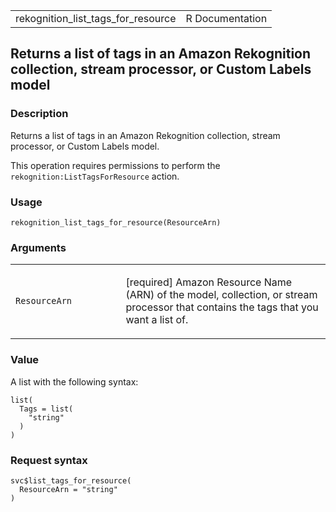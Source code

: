 <table style="width: 100%;">
<tbody>
<tr class="odd">
<td>rekognition_list_tags_for_resource</td>
<td style="text-align: right;">R Documentation</td>
</tr>
</tbody>
</table>

## Returns a list of tags in an Amazon Rekognition collection, stream processor, or Custom Labels model

### Description

Returns a list of tags in an Amazon Rekognition collection, stream
processor, or Custom Labels model.

This operation requires permissions to perform the
`rekognition:ListTagsForResource` action.

### Usage

    rekognition_list_tags_for_resource(ResourceArn)

### Arguments

<table>
<colgroup>
<col style="width: 35%" />
<col style="width: 65%" />
</colgroup>
<tbody>
<tr class="odd">
<td><code
id="rekognition_list_tags_for_resource_:_ResourceArn">ResourceArn</code></td>
<td><p>[required] Amazon Resource Name (ARN) of the model, collection,
or stream processor that contains the tags that you want a list
of.</p></td>
</tr>
</tbody>
</table>

### Value

A list with the following syntax:

    list(
      Tags = list(
        "string"
      )
    )

### Request syntax

    svc$list_tags_for_resource(
      ResourceArn = "string"
    )
